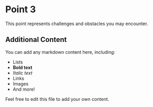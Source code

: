 # Point 3

This point represents challenges and obstacles you may encounter.

## Additional Content

You can add any markdown content here, including:
- Lists
- **Bold text**
- *Italic text*
- Links
- Images
- And more!

Feel free to edit this file to add your own content. 